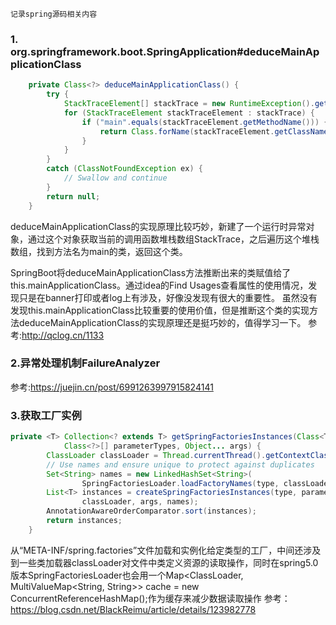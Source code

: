 	记录spring源码相关内容
### 1. org.springframework.boot.SpringApplication#deduceMainApplicationClass
```java
	private Class<?> deduceMainApplicationClass() {
		try {
			StackTraceElement[] stackTrace = new RuntimeException().getStackTrace();
			for (StackTraceElement stackTraceElement : stackTrace) {
				if ("main".equals(stackTraceElement.getMethodName())) {
					return Class.forName(stackTraceElement.getClassName());
				}
			}
		}
		catch (ClassNotFoundException ex) {
			// Swallow and continue
		}
		return null;
	}
```
deduceMainApplicationClass的实现原理比较巧妙，新建了一个运行时异常对象，通过这个对象获取当前的调用函数堆栈数组StackTrace，之后遍历这个堆栈数组，找到方法名为main的类，返回这个类。

SpringBoot将deduceMainApplicationClass方法推断出来的类赋值给了this.mainApplicationClass。通过idea的Find Usages查看属性的使用情况，发现只是在banner打印或者log上有涉及，好像没发现有很大的重要性。
虽然没有发现this.mainApplicationClass比较重要的使用价值，但是推断这个类的实现方法deduceMainApplicationClass的实现原理还是挺巧妙的，值得学习一下。
参考:http://qclog.cn/1133

### 2.异常处理机制FailureAnalyzer
参考:https://juejin.cn/post/6991263997915824141

### 3.获取工厂实例
```java
private <T> Collection<? extends T> getSpringFactoriesInstances(Class<T> type,
			Class<?>[] parameterTypes, Object... args) {
		ClassLoader classLoader = Thread.currentThread().getContextClassLoader();
		// Use names and ensure unique to protect against duplicates
		Set<String> names = new LinkedHashSet<String>(
				SpringFactoriesLoader.loadFactoryNames(type, classLoader));
		List<T> instances = createSpringFactoriesInstances(type, parameterTypes,
				classLoader, args, names);
		AnnotationAwareOrderComparator.sort(instances);
		return instances;
	}
```
从“META-INF/spring.factories”文件加载和实例化给定类型的工厂，中间还涉及到一些类加载器classLoader对文件中类定义资源的读取操作，同时在spring5.0版本SpringFactoriesLoader也会用一个Map<ClassLoader, MultiValueMap<String, String>> cache = new ConcurrentReferenceHashMap();作为缓存来减少数据读取操作
参考：https://blog.csdn.net/BlackReimu/article/details/123982778
